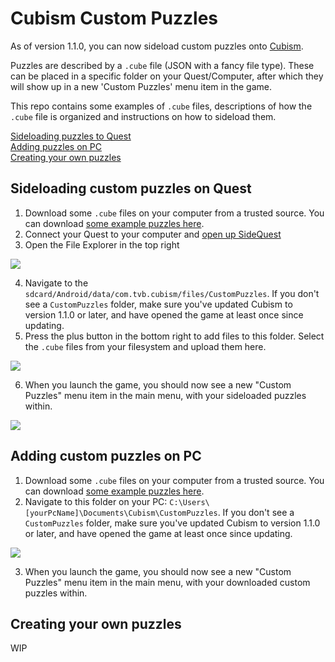# Cubism Custom Puzzles

As of version 1.1.0, you can now sideload custom puzzles onto [Cubism](https://www.oculus.com/experiences/quest/2264524423619421/?locale=en_US). 

Puzzles are described by a `.cube` file (JSON with a fancy file type). These can be placed in a specific folder on your Quest/Computer, after which they will show up in a new 'Custom Puzzles' menu item in the game.

This repo contains some examples of `.cube` files, descriptions of how the `.cube` file is organized and instructions on how to sideload them. 

[Sideloading puzzles to Quest](#sideloading-custom-puzzles-on-quest)  
[Adding puzzles on PC](#adding-custom-puzzles-on-pc)  
[Creating your own puzzles](#creating-your-own-puzzles)  



## Sideloading custom puzzles on Quest

1. Download some `.cube` files on your computer from a trusted source. You can download [some example puzzles here](https://github.com/cubismvr/CubismMods/releases/tag/v1.1.0).
2. Connect your Quest to your computer and [open up SideQuest](https://sidequestvr.com/)
3. Open the File Explorer in the top right

![](https://raw.githubusercontent.com/helemaalbigt/CubismMods/master/CustomPuzzles/Images/SideQuest1.png)

4. Navigate to the `sdcard/Android/data/com.tvb.cubism/files/CustomPuzzles`. If you don't see a `CustomPuzzles` folder, make sure you've updated Cubism to version 1.1.0 or later, and have opened the game at least once since updating.
5. Press the plus button in the bottom right to add files to this folder. Select the `.cube` files from your filesystem and upload them here.

![](https://raw.githubusercontent.com/helemaalbigt/CubismMods/master/CustomPuzzles/Images/SideQuest2.png)

6. When you launch the game, you should now see a new "Custom Puzzles" menu item in the main menu, with your sideloaded puzzles within.

![](https://raw.githubusercontent.com/helemaalbigt/CubismMods/master/CustomPuzzles/Images/CustomPuzzles1.jpg)


## Adding custom puzzles on PC

1. Download some `.cube` files on your computer from a trusted source. You can download [some example puzzles here]().
2. Navigate to this folder on your PC: `C:\Users\[yourPcName]\Documents\Cubism\CustomPuzzles`. If you don't see a `CustomPuzzles` folder, make sure you've updated Cubism to version 1.1.0 or later, and have opened the game at least once since updating.

![](https://raw.githubusercontent.com/helemaalbigt/CubismMods/master/CustomPuzzles/Images/CustomFolderPC1.jpg)

3. When you launch the game, you should now see a new "Custom Puzzles" menu item in the main menu, with your downloaded custom puzzles within.


## Creating your own puzzles

WIP
